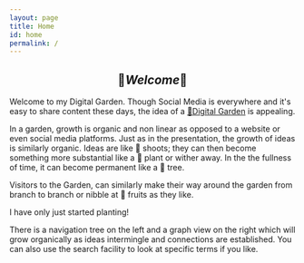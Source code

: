 ```yaml
---
layout: page
title: Home
id: home
permalink: /
---
```


$$ 🙏 Welcome 🙏 $$
---



Welcome to my Digital Garden. Though Social Media is everywhere and it's easy to share content these days, the idea of a [🍃Digital Garden](https://maggieappleton.com/garden-history) is appealing.

In a garden, growth is organic and non linear as opposed to a website or even social media platforms. Just as in the presentation, the growth of ideas is similarly organic. Ideas are like 🌱 shoots; they can then become something more substantial like a 🌿 plant or wither away. In the the fullness of time, it can become permanent like a 🌳 tree.

Visitors to the Garden, can similarly make their way around the garden from branch to branch or nibble at 🍇 fruits as they like.

I have only just started planting!

There is a navigation tree on the left and a graph view on the right which will grow organically as ideas intermingle and connections are established.
You can also use the search facility to look at specific terms if you like.